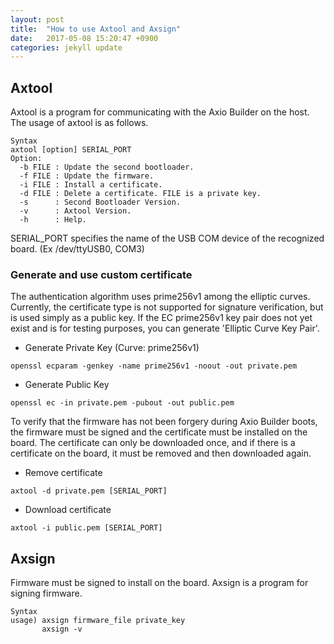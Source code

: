 ```yaml
---
layout: post
title:  "How to use Axtool and Axsign"
date:   2017-05-08 15:20:47 +0900
categories: jekyll update
---
```



## Axtool
Axtool is a program for communicating with the Axio Builder on the host.
The usage of axtool is as follows.
```
Syntax
axtool [option] SERIAL_PORT
Option:
  -b FILE : Update the second bootloader.
  -f FILE : Update the firmware.
  -i FILE : Install a certificate.
  -d FILE : Delete a certificate. FILE is a private key.
  -s      : Second Bootloader Version.
  -v      : Axtool Version.
  -h      : Help.
```
SERIAL_PORT specifies the name of the USB COM device of the recognized board. (Ex /dev/ttyUSB0, COM3)

### Generate and use custom certificate
The authentication algorithm uses prime256v1 among the elliptic curves.
Currently, the certificate type is not supported for signature verification, but is used simply as a public key.
If the EC prime256v1 key pair does not yet exist and is for testing purposes, you can generate 'Elliptic Curve Key Pair'.
* Generate Private Key (Curve: prime256v1)

```openssl ecparam -genkey -name prime256v1 -noout -out private.pem```
* Generate Public Key

```openssl ec -in private.pem -pubout -out public.pem```

To verify that the firmware has not been forgery during Axio Builder boots, the firmware must be signed and the certificate must be installed on the board.
The certificate can only be downloaded once, and if there is a certificate on the board, it must be removed and then downloaded again.
* Remove certificate

```axtool -d private.pem [SERIAL_PORT]```
* Download certificate

```axtool -i public.pem [SERIAL_PORT]```
 

## Axsign
Firmware must be signed to install on the board.
Axsign is a program for signing firmware.

```
Syntax
usage) axsign firmware_file private_key
       axsign -v
```
